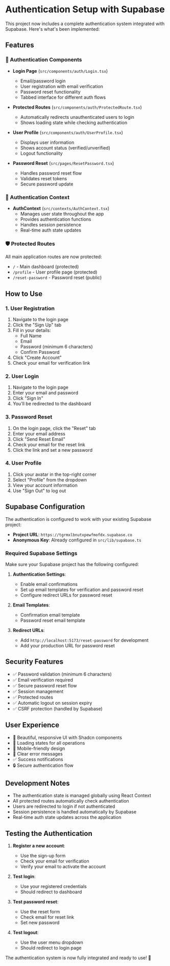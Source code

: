 # Authentication Setup with Supabase

This project now includes a complete authentication system integrated with Supabase. Here's what's been implemented:

## Features

### 🔐 Authentication Components
- **Login Page** (`src/components/auth/Login.tsx`)
  - Email/password login
  - User registration with email verification
  - Password reset functionality
  - Tabbed interface for different auth flows

- **Protected Routes** (`src/components/auth/ProtectedRoute.tsx`)
  - Automatically redirects unauthenticated users to login
  - Shows loading state while checking authentication

- **User Profile** (`src/components/auth/UserProfile.tsx`)
  - Displays user information
  - Shows account status (verified/unverified)
  - Logout functionality

- **Password Reset** (`src/pages/ResetPassword.tsx`)
  - Handles password reset flow
  - Validates reset tokens
  - Secure password update

### 🎯 Authentication Context
- **AuthContext** (`src/contexts/AuthContext.tsx`)
  - Manages user state throughout the app
  - Provides authentication functions
  - Handles session persistence
  - Real-time auth state updates

### 🛡️ Protected Routes
All main application routes are now protected:
- `/` - Main dashboard (protected)
- `/profile` - User profile page (protected)
- `/reset-password` - Password reset (public)

## How to Use

### 1. User Registration
1. Navigate to the login page
2. Click the "Sign Up" tab
3. Fill in your details:
   - Full Name
   - Email
   - Password (minimum 6 characters)
   - Confirm Password
4. Click "Create Account"
5. Check your email for verification link

### 2. User Login
1. Navigate to the login page
2. Enter your email and password
3. Click "Sign In"
4. You'll be redirected to the dashboard

### 3. Password Reset
1. On the login page, click the "Reset" tab
2. Enter your email address
3. Click "Send Reset Email"
4. Check your email for the reset link
5. Click the link and set a new password

### 4. User Profile
1. Click your avatar in the top-right corner
2. Select "Profile" from the dropdown
3. View your account information
4. Use "Sign Out" to log out

## Supabase Configuration

The authentication is configured to work with your existing Supabase project:

- **Project URL**: `https://tgrmxlbnutxpewfmofdx.supabase.co`
- **Anonymous Key**: Already configured in `src/lib/supabase.ts`

### Required Supabase Settings

Make sure your Supabase project has the following configured:

1. **Authentication Settings**:
   - Enable email confirmations
   - Set up email templates for verification and password reset
   - Configure redirect URLs for password reset

2. **Email Templates**:
   - Confirmation email template
   - Password reset email template

3. **Redirect URLs**:
   - Add `http://localhost:5173/reset-password` for development
   - Add your production URL for password reset

## Security Features

- ✅ Password validation (minimum 6 characters)
- ✅ Email verification required
- ✅ Secure password reset flow
- ✅ Session management
- ✅ Protected routes
- ✅ Automatic logout on session expiry
- ✅ CSRF protection (handled by Supabase)

## User Experience

- 🎨 Beautiful, responsive UI with Shadcn components
- 🔄 Loading states for all operations
- 📱 Mobile-friendly design
- 🎯 Clear error messages
- ✅ Success notifications
- 🔒 Secure authentication flow

## Development Notes

- The authentication state is managed globally using React Context
- All protected routes automatically check authentication
- Users are redirected to login if not authenticated
- Session persistence is handled automatically by Supabase
- Real-time auth state updates across the application

## Testing the Authentication

1. **Register a new account**:
   - Use the sign-up form
   - Check your email for verification
   - Verify your email to activate the account

2. **Test login**:
   - Use your registered credentials
   - Should redirect to dashboard

3. **Test password reset**:
   - Use the reset form
   - Check email for reset link
   - Set new password

4. **Test logout**:
   - Use the user menu dropdown
   - Should redirect to login page

The authentication system is now fully integrated and ready to use! 🚀
